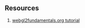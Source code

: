 ## Resources

1. [webgl2fundamentals.org tutorial](https://webgl2fundamentals.org/webgl/lessons/webgl-fundamentals.html)
